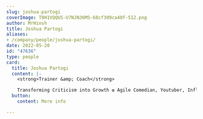 ```yaml
---
slug: joshua-partogi
coverImage: T0H1VQQUS-U7NJN36MS-68cf309ca40f-512.png
author: MrHinsh
title: Joshua Partogi
aliases:
- /company/people/joshua-partogi/
date: 2022-05-20
id: "47636"
type: people
card:
  title: Joshua Partogi
  content: |-
    <strong>Trainer &amp; Coach</strong>

    Transforming Criticism into Growth ✪ Agile Comedian, Youtuber, Influencer ✪ Scrum Trainer (PST)
  button:
    content: More info

---
```









